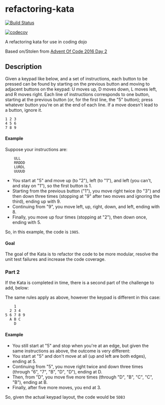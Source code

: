 # refactoring-kata

[![Build Status](https://travis-ci.org/eoin18/refactoring-kata.svg?branch=12_04_2017)](https://travis-ci.org/eoin18/refactoring-kata)

[![codecov](https://codecov.io/gh/eoin18/refactoring-kata/branch/12_04_2017/graph/badge.svg)](https://codecov.io/gh/eoin18/refactoring-kata)

A refactoring kata for use in coding dojo

Based on/Stolen from [Advent Of Code 2016 Day 2](http://adventofcode.com/2016/day/2)
 
## Description
 
Given a keypad like below, and a set of instructions, each button to be pressed can be found by starting on the previous button and moving to adjacent buttons on the keypad: U moves up, D moves down, L moves left, and R moves right. Each line of instructions corresponds to one button, starting at the previous button (or, for the first line, the "5" button); press whatever button you're on at the end of each line. If a move doesn't lead to a button, ignore it.
```
1 2 3  
4 5 6  
7 8 9 
```
 
#### Example
Suppose your instructions are:  
``` 
    ULL 
    RRDDD 
    LURDL
    UUUUD
```  

* You start at "5" and move up (to "2"), left (to "1"), and left (you can't, and stay on "1"), so the first button is 1.
* Starting from the previous button ("1"), you move right twice (to "3") and then down three times (stopping at "9" after two moves and ignoring the third), ending up with 9.
* Continuing from "9", you move left, up, right, down, and left, ending with 8.
* Finally, you move up four times (stopping at "2"), then down once, ending with 5.

So, in this example, the code is `1985`.

#### Goal
The goal of the Kata is to refactor the code to be more modular, resolve the unit test failures and increase the code coverage.

### Part 2
If the Kata is completed in time, there is a second part of the challenge to add, below:

The same rules apply as above, however the keypad is different in this case:

```
    1
  2 3 4
5 6 7 8 9
  A B C
    D
```

#### Example
* You still start at "5" and stop when you're at an edge, but given the same instructions as above, the outcome is very different:
* You start at "5" and don't move at all (up and left are both edges), ending at 5.
* Continuing from "5", you move right twice and down three times (through "6", "7", "B", "D", "D"), ending at D.
* Then, from "D", you move five more times (through "D", "B", "C", "C", "B"), ending at B.
* Finally, after five more moves, you end at 3.  

So, given the actual keypad layout, the code would be `5DB3`
